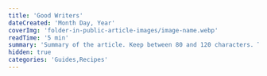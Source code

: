 ```yaml
---
title: 'Good Writers'
dateCreated: 'Month Day, Year'
coverImg: 'folder-in-public-article-images/image-name.webp'
readTime: '5 min'
summary: 'Summary of the article. Keep between 80 and 120 characters. That is roughly the length of this line of text.'
hidden: true
categories: 'Guides,Recipes'
---
```

